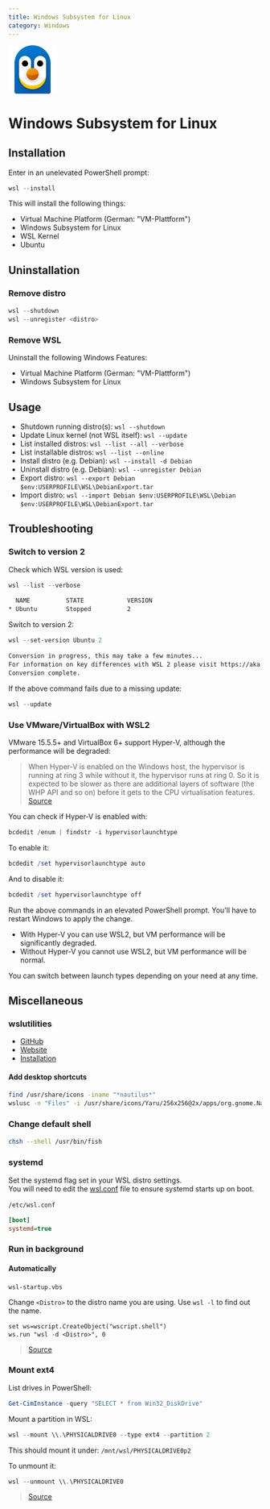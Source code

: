 ```yaml
---
title: Windows Subsystem for Linux
category: Windows
---
```


<img src="assets/wsl.png" width="96">

# Windows Subsystem for Linux

## Installation

Enter in an unelevated PowerShell prompt:  
```powershell
wsl --install
```

This will install the following things:
- Virtual Machine Platform (German: "VM-Plattform")
- Windows Subsystem for Linux
- WSL Kernel
- Ubuntu

## Uninstallation

### Remove distro

```powershell
wsl --shutdown
wsl --unregister <distro>
```

### Remove WSL

Uninstall the following Windows Features:
- Virtual Machine Platform (German: "VM-Plattform")
- Windows Subsystem for Linux

## Usage

- Shutdown running distro(s): `wsl --shutdown`
- Update Linux kernel (not WSL itself): `wsl --update`
- List installed distros: `wsl --list --all --verbose`
- List installable distros: `wsl --list --online`
- Install distro (e.g. Debian): `wsl --install -d Debian`
- Uninstall distro (e.g. Debian): `wsl --unregister Debian`
- Export distro: `wsl --export Debian $env:USERPROFILE\WSL\DebianExport.tar`
- Import distro: `wsl --import Debian $env:USERPROFILE\WSL\Debian $env:USERPROFILE\WSL\DebianExport.tar`

## Troubleshooting

### Switch to version 2

Check which WSL version is used:
```powershell
wsl --list --verbose
```
```txt
  NAME          STATE            VERSION
* Ubuntu        Stopped          2
```

Switch to version 2:
```powershell
wsl --set-version Ubuntu 2
```

```txt
Conversion in progress, this may take a few minutes...
For information on key differences with WSL 2 please visit https://aka.ms/wsl2
Conversion complete.
```

If the above command fails due to a missing update:
```powershell
wsl --update
```

### Use VMware/VirtualBox with WSL2

VMware 15.5.5+ and VirtualBox 6+ support Hyper-V, although the performance will be degraded:

> When Hyper-V is enabled on the Windows host, the hypervisor is running at ring 3 while without it, the hypervisor runs at ring 0. So it is expected to be slower as there are additional layers of software (the WHP API and so on) before it gets to the CPU virtualisation features.  
> [Source](https://communities.vmware.com/t5/VMware-Workstation-Player/Huge-performance-drop-of-VMWare-Player-guest-running-on-Windows/m-p/2808506/highlight/true#M35785)

You can check if Hyper-V is enabled with:
```powershell
bcdedit /enum | findstr -i hypervisorlaunchtype
```

To enable it:
```powershell
bcdedit /set hypervisorlaunchtype auto
```

And to disable it:
```powershell
bcdedit /set hypervisorlaunchtype off
```

Run the above commands in an elevated PowerShell prompt. You'll have to restart Windows to apply the change.

- With Hyper-V you can use WSL2, but VM performance will be significantly degraded.
- Without Hyper-V you cannot use WSL2, but VM performance will be normal.

You can switch between launch types depending on your need at any time.

## Miscellaneous

### wslutilities

- [GitHub](https://github.com/wslutilities/wslu#readme)
- [Website](https://wslutiliti.es/wslu/)
- [Installation](https://wslutiliti.es/wslu/install.html)

#### Add desktop shortcuts

```bash
find /usr/share/icons -iname "*nautilus*"
wslusc -n "Files" -i /usr/share/icons/Yaru/256x256@2x/apps/org.gnome.Nautilus.png nautilus
```

### Change default shell

```bash
chsh --shell /usr/bin/fish
```

### systemd
Set the systemd flag set in your WSL distro settings.  
You will need to edit the [wsl.conf](https://docs.microsoft.com/windows/wsl/wsl-config#wslconf) file to ensure systemd starts up on boot.

`/etc/wsl.conf`
```ini
[boot]
systemd=true
```

### Run in background

#### Automatically

`wsl-startup.vbs`

Change `<Distro>` to the distro name you are using. Use `wsl -l` to find out the name.

```vbs
set ws=wscript.CreateObject("wscript.shell")
ws.run "wsl -d <Distro>", 0
```

> [Source](https://askubuntu.com/a/1452424)

### Mount ext4

List drives in PowerShell:
```powershell
Get-CimInstance -query "SELECT * from Win32_DiskDrive"
```

Mount a partition in WSL:
```powershell
wsl --mount \\.\PHYSICALDRIVE0 --type ext4 --partition 2
```

This should mount it under: `/mnt/wsl/PHYSICALDRIVE0p2`

To unmount it:
```powershell
wsl --unmount \\.\PHYSICALDRIVE0
```

> [Source](https://www.hanselman.com/blog/wsl2-can-now-mount-linux-ext4-disks-directly)